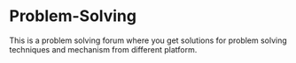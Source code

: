 # Problem-Solving
This is a problem solving forum where you get solutions for problem solving techniques and mechanism from different platform.
